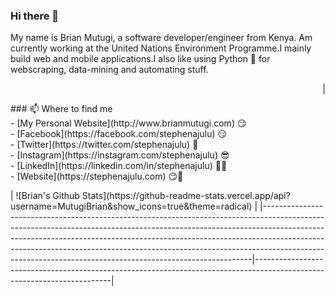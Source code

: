 ### Hi there 👋

<!--
**MutugiBrian/MutugiBrian** is a ✨ _special_ ✨ repository because its `README.md` (this file) appears on your GitHub profile.

Here are some ideas to get you started:

- 🔭 I’m currently working on ...
- 🌱 I’m currently learning ...
- 👯 I’m looking to collaborate on ...
- 🤔 I’m looking for help with ...
- 💬 Ask me about ...
- 📫 How to reach me: ...
- 😄 Pronouns: ...
- ⚡ Fun fact: ...
-->


<p align="left">My name is Brian Mutugi, a software developer/engineer from Kenya. Am currently working at the United Nations Environment Programme.I mainly build web and mobile applications.I also like using Python 🐍 for webscraping, data-mining and automating stuff.</p>

<p align="right">
| <p align='left'>### 📫 Where to find me <br /> - [My Personal Website](http://www.brianmutugi.com) 😏 <br />  - [Facebook](https://facebook.com/stephenajulu) 😏 <br /> - [Twitter](https://twitter.com/stephenajulu) 🐤 <br /> - [Instagram](https://instagram.com/stephenajulu) 😎 <br /> - [LinkedIn](https://linkedin.com/in/stephenajulu) 👨💼 <br /> - [Website](https://stephenajulu.com) 😏🔗 </p> | ![Brian's Github Stats](https://github-readme-stats.vercel.app/api?username=MutugiBrian&show_icons=true&theme=radical) |
|---------------------------------------------------------------------------------------------------------------------------------------------------------------------------------------------------------------------------------------------------------------------------------------------------------------------------------------------------------------------------------------------------|------------------------------------------------------------------------------------------------------------------------|
</p>
